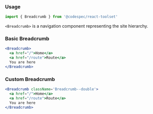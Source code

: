 ### Usage

```jsx static
import { Breadcrumb } from '@codespec/react-toolset'
```

`<Breadcrumb>` is a navigation component representing the site hierarchy.

### Basic Breadcrumb

```jsx
<Breadcrumb>
  <a href="/">Home</a>
  <a href="/route">Route</a>
  You are here
</Breadcrumb>
```

### Custom Breadcrumb

```jsx
<Breadcrumb className='Breadcrumb--double'>
  <a href="/">Home</a>
  <a href="/route">Route</a>
  You are here
</Breadcrumb>
```
